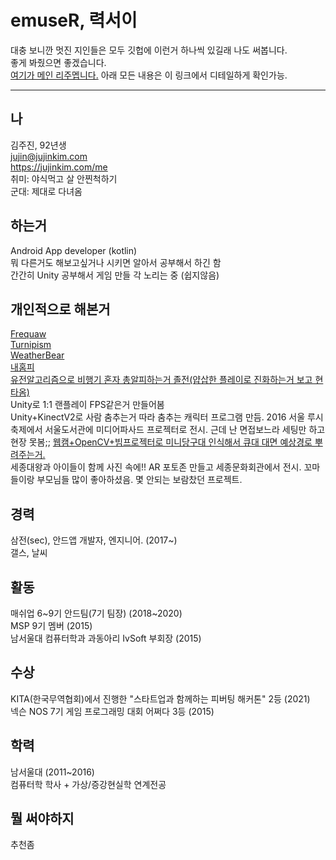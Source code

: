 # emuseR, 력서이
대충 보니깐 멋진 지인들은 모두 깃헙에 이런거 하나씩 있길래 나도 써봅니다.  
좋게 봐줬으면 좋겠습니다.  
[여기가 메인 리주멥니다.](https://jujinkim.com/me) 아래 모든 내용은 이 링크에서 디테일하게 확인가능.

----
## 나
김주진, 92년생  
jujin@jujinkim.com  
https://jujinkim.com/me  
취미: 야식먹고 살 안찐척하기  
군대: 제대로 다녀옴

## 하는거
Android App developer (kotlin)  
뭐 다른거도 해보고싶거나 시키면 알아서 공부해서 하긴 함  
간간히 Unity 공부해서 게임 만들 각 노리는 중 (쉽지않음)  

## 개인적으로 해본거
[Frequaw](https://play.google.com/store/apps/details?id=com.jujinkim.frequaw)  
[Turnipism](https://play.google.com/store/apps/details?id=com.jujinkim.acturnip)  
[WeatherBear](https://play.google.com/store/apps/details?id=com.mashupgroup.weatherbear)  
[내홈피](https://jujinkim.com/)    
[유전알고리즘으로 비행기 혼자 총알피하는거 졸전(얍삽한 플레이로 진화하는거 보고 현타옴)](https://www.youtube.com/watch?v=yISf3vsUQpc)  
Unity로 1:1 랜플레이 FPS같은거 만들어봄  
Unity+KinectV2로 사람 춤추는거 따라 춤추는 캐릭터 프로그램 만듬. 2016 서울 루시 축제에서 서울도서관에 미디어파사드 프로젝터로 전시. 근데 난 면접보느라 세팅만 하고 현장 못봄;;
[웹캠+OpenCV+빔프로젝터로 미니당구대 인식해서 큐대 대면 예상경로 뿌려주는거.](https://www.youtube.com/watch?v=DUXIdIJ6ylM)  
세종대왕과 아이들이 함께 사진 속에!! AR 포토존 만들고 세종문화회관에서 전시. 꼬마들이랑 부모님들 많이 좋아하셨음. 몇 안되는 보람찼던 프로젝트.   

## 경력
삼전(sec), 안드앱 개발자, 엔지니어. (2017~)  
갤스, 날씨

## 활동
매쉬업 6\~9기 안드팀(7기 팀장) (2018\~2020)  
MSP 9기 멤버 (2015)  
남서울대 컴퓨터학과 과동아리 IvSoft 부회장 (2015)  

## 수상
KITA(한국무역협회)에서 진행한 "스타트업과 함께하는 피버팅 해커톤" 2등 (2021)  
넥슨 NOS 7기 게임 프로그래밍 대회 어쩌다 3등 (2015)  

## 학력
남서울대 (2011~2016)  
컴퓨터학 학사 + 가상/증강현실학 연계전공  

## 뭘 써야하지
추천좀 
